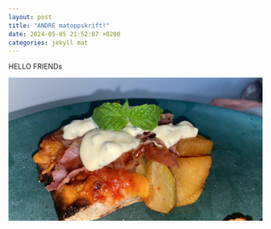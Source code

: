 ```yaml
---
layout: post
title: "ANDRE matoppskrift!"
date: 2024-05-05 21:52:07 +0200
categories: jekyll mat
---
```


HELLO FRIENDs

![Tux, the Linux mascot](/assets/pizzabilde.jpg)
